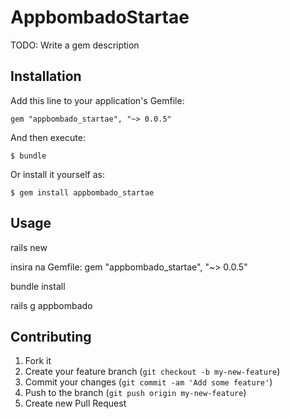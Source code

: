 # AppbombadoStartae

TODO: Write a gem description

## Installation

Add this line to your application's Gemfile:

    gem "appbombado_startae", "~> 0.0.5"

And then execute:

    $ bundle

Or install it yourself as:

    $ gem install appbombado_startae

## Usage

  rails new <nomedoapp>

  insira na Gemfile:
      gem "appbombado_startae", "~> 0.0.5"

  bundle install

  rails g appbombado <nomedoapp>

## Contributing

1. Fork it
2. Create your feature branch (`git checkout -b my-new-feature`)
3. Commit your changes (`git commit -am 'Add some feature'`)
4. Push to the branch (`git push origin my-new-feature`)
5. Create new Pull Request
